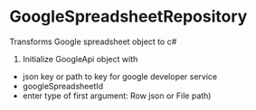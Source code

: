 # GoogleSpreadsheetRepository
 Transforms Google spreadsheet object to c#

1. Initialize GoogleApi object with
* json key or path to key for google developer service
* googleSpreadsheetId
* enter type of first argument: Row json or File path)
